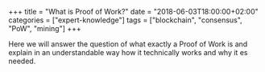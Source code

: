 +++
title = "What is Proof of Work?"
date = "2018-06-03T18:00:00+02:00"
categories = ["expert-knowledge"]
tags = ["blockchain", "consensus", "PoW", "mining"]
+++

Here we will answer the question of what exactly a Proof of Work is and explain in an understandable way how it technically works and why it es needed.
